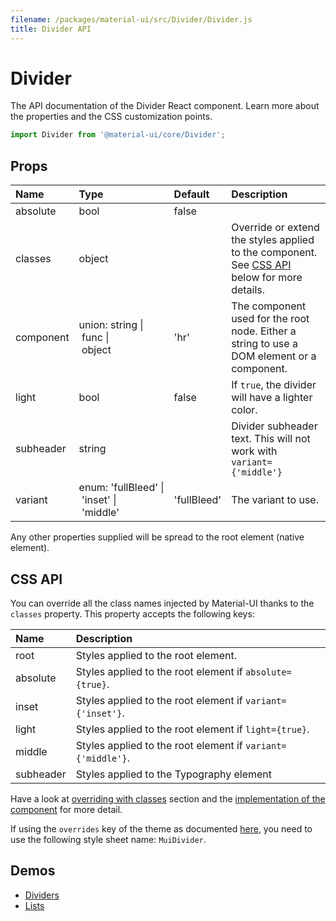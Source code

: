 ```yaml
---
filename: /packages/material-ui/src/Divider/Divider.js
title: Divider API
---
```


<!--- This documentation is automatically generated, do not try to edit it. -->

# Divider

<p class="description">The API documentation of the Divider React component. Learn more about the properties and the CSS customization points.</p>

```js
import Divider from '@material-ui/core/Divider';
```



## Props

| Name | Type | Default | Description |
|:-----|:-----|:--------|:------------|
| <span class="prop-name">absolute</span> | <span class="prop-type">bool</span> | <span class="prop-default">false</span> |  |
| <span class="prop-name">classes</span> | <span class="prop-type">object</span> |   | Override or extend the styles applied to the component. See [CSS API](#css-api) below for more details. |
| <span class="prop-name">component</span> | <span class="prop-type">union:&nbsp;string&nbsp;&#124;<br>&nbsp;func&nbsp;&#124;<br>&nbsp;object<br></span> | <span class="prop-default">'hr'</span> | The component used for the root node. Either a string to use a DOM element or a component. |
| <span class="prop-name">light</span> | <span class="prop-type">bool</span> | <span class="prop-default">false</span> | If `true`, the divider will have a lighter color. |
| <span class="prop-name">subheader</span> | <span class="prop-type">string</span> |   | Divider subheader text. This will not work with `variant={'middle'}` |
| <span class="prop-name">variant</span> | <span class="prop-type">enum:&nbsp;'fullBleed'&nbsp;&#124;<br>&nbsp;'inset'&nbsp;&#124;<br>&nbsp;'middle'<br></span> | <span class="prop-default">'fullBleed'</span> | The variant to use. |

Any other properties supplied will be spread to the root element (native element).

## CSS API

You can override all the class names injected by Material-UI thanks to the `classes` property.
This property accepts the following keys:


| Name | Description |
|:-----|:------------|
| <span class="prop-name">root</span> | Styles applied to the root element.
| <span class="prop-name">absolute</span> | Styles applied to the root element if `absolute={true}`.
| <span class="prop-name">inset</span> | Styles applied to the root element if `variant={'inset'}`.
| <span class="prop-name">light</span> | Styles applied to the root element if `light={true}`.
| <span class="prop-name">middle</span> | Styles applied to the root element if `variant={'middle'}`.
| <span class="prop-name">subheader</span> | Styles applied to the Typography element

Have a look at [overriding with classes](/customization/overrides/#overriding-with-classes) section
and the [implementation of the component](https://github.com/mui-org/material-ui/tree/master/packages/material-ui/src/Divider/Divider.js)
for more detail.

If using the `overrides` key of the theme as documented
[here](/customization/themes/#customizing-all-instances-of-a-component-type),
you need to use the following style sheet name: `MuiDivider`.

## Demos

- [Dividers](/demos/dividers/)
- [Lists](/demos/lists/)

